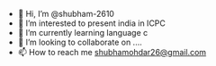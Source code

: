 - 👋 Hi, I’m @shubham-2610
- 👀 I’m interested to present india in ICPC
- 🌱 I’m currently learning language c
- 💞️ I’m looking to collaborate on ....
- 📫 How to reach me shubhamohdar26@gmail.com

<!---
shubham-2610/shubham-2610 is a ✨ special ✨ repository because its `README.md` (this file) appears on your GitHub profile.
You can click the Preview link to take a look at your changes.
--->
